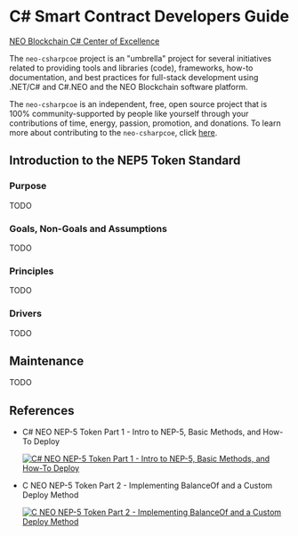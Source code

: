 # C# Smart Contract Developers Guide

[NEO Blockchain C# Center of Excellence](https://github.com/mwherman2000/neo-csharpcoe/blob/master/README.md)

The `neo-csharpcoe` project is an "umbrella" project for several initiatives related to providing tools and libraries (code), frameworks, how-to documentation, and best practices for full-stack development using .NET/C# and C#.NEO and the NEO Blockchain software platform.

The `neo-csharpcoe` is an independent, free, open source project that is 100% community-supported by people like yourself through your contributions of time, energy, passion, promotion, and donations.  To learn more about contributing to the `neo-csharpcoe`, click [here](https://github.com/mwherman2000/neo-csharpcoe/blob/master/CONTRIBUTE.md).

## Introduction to the NEP5 Token Standard

### Purpose

TODO

### Goals, Non-Goals and Assumptions

TODO

### Principles

TODO

### Drivers

TODO

## Maintenance 

TODO

## References

* C# NEO NEP-5 Token Part 1 - Intro to NEP-5, Basic Methods, and How-To Deploy

    [![C# NEO NEP-5 Token Part 1 - Intro to NEP-5, Basic Methods, and How-To Deploy](https://img.youtube.com/vi/WbPyR4a-T7g/0.jpg)](https://www.youtube.com/watch?v=WbPyR4a-T7g)

* C NEO NEP-5 Token Part 2 - Implementing BalanceOf and a Custom Deploy Method

    [![C NEO NEP-5 Token Part 2 - Implementing BalanceOf and a Custom Deploy Method](https://img.youtube.com/vi/T0EIK4WRLYw/0.jpg)](https://www.youtube.com/watch?v=T0EIK4WRLYw)


